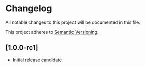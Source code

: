 # Changelog

All notable changes to this project will be documented in this file.

This project adheres to [Semantic Versioning](http://semver.org/).

## [1.0.0-rc1]

 * Initial release candidate
